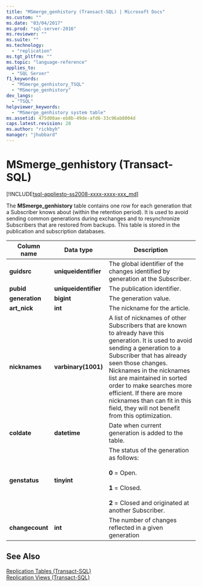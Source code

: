 ```yaml
---
title: "MSmerge_genhistory (Transact-SQL) | Microsoft Docs"
ms.custom: ""
ms.date: "03/04/2017"
ms.prod: "sql-server-2016"
ms.reviewer: ""
ms.suite: ""
ms.technology: 
  - "replication"
ms.tgt_pltfrm: ""
ms.topic: "language-reference"
applies_to: 
  - "SQL Server"
f1_keywords: 
  - "MSmerge_genhistory_TSQL"
  - "MSmerge_genhistory"
dev_langs: 
  - "TSQL"
helpviewer_keywords: 
  - "MSmerge_genhistory system table"
ms.assetid: 475d08ae-eb8b-49de-afd6-33c96ab8004d
caps.latest.revision: 28
ms.author: "rickbyh"
manager: "jhubbard"
---
```

# MSmerge_genhistory (Transact-SQL)
[!INCLUDE[tsql-appliesto-ss2008-xxxx-xxxx-xxx_md](../../database-engine/configure/windows/includes/tsql-appliesto-ss2008-xxxx-xxxx-xxx-md.md)]

  The **MSmerge_genhistory** table contains one row for each generation that a Subscriber knows about (within the retention period). It is used to avoid sending common generations during exchanges and to resynchronize Subscribers that are restored from backups. This table is stored in the publication and subscription databases.  
  
|Column name|Data type|Description|  
|-----------------|---------------|-----------------|  
|**guidsrc**|**uniqueidentifier**|The global identifier of the changes identified by generation at the Subscriber.|  
|**pubid**|**uniqueidentifier**|The publication identifier.|  
|**generation**|**bigint**|The generation value.|  
|**art_nick**|**int**|The nickname for the article.|  
|**nicknames**|**varbinary(1001)**|A list of nicknames of other Subscribers that are known to already have this generation. It is used to avoid sending a generation to a Subscriber that has already seen those changes. Nicknames in the nicknames list are maintained in sorted order to make searches more efficient. If there are more nicknames than can fit in this field, they will not benefit from this optimization.|  
|**coldate**|**datetime**|Date when current generation is added to the table.|  
|**genstatus**|**tinyint**|The status of the generation as follows:<br /><br /> **0** = Open.<br /><br /> **1** = Closed.<br /><br /> **2** = Closed and originated at another Subscriber.|  
|**changecount**|**int**|The number of changes reflected in a given generation|  
  
## See Also  
 [Replication Tables &#40;Transact-SQL&#41;](../../relational-databases/system-tables/replication-tables-transact-sql.md)   
 [Replication Views &#40;Transact-SQL&#41;](../../relational-databases/system-views/replication-views-transact-sql.md)  
  
  